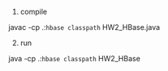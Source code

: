 1. compile

javac -cp .:`hbase classpath` HW2_HBase.java

2. run

java -cp .:`hbase classpath` HW2_HBase

